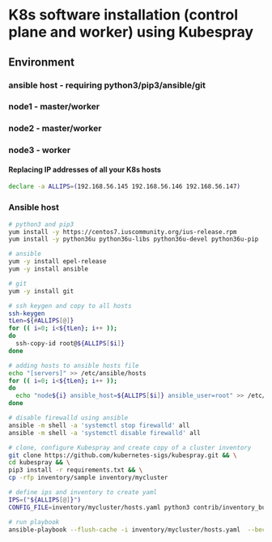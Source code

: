# K8s software installation (control plane and worker) using Kubespray

## Environment
### ansible host - requiring python3/pip3/ansible/git
### node1 - master/worker
### node2 - master/worker
### node3 - worker

#### Replacing IP addresses of all your K8s hosts
```bash
declare -a ALLIPS=(192.168.56.145 192.168.56.146 192.168.56.147)
```

### Ansible host
```bash
# python3 and pip3
yum install -y https://centos7.iuscommunity.org/ius-release.rpm
yum install -y python36u python36u-libs python36u-devel python36u-pip

# ansible
yum -y install epel-release
yum -y install ansible

# git
yum -y install git

# ssh keygen and copy to all hosts
ssh-keygen
tLen=${#ALLIPS[@]}
for (( i=0; i<${tLen}; i++ ));
do
  ssh-copy-id root@${ALLIPS[$i]}
done

# adding hosts to ansible hosts file
echo "[servers]" >> /etc/ansible/hosts
for (( i=0; i<${tLen}; i++ ));
do
  echo "node${i} ansible_host=${ALLIPS[$i]} ansible_user=root" >> /etc/ansible/hosts
done

# disable firewalld using ansible
ansible -m shell -a 'systemctl stop firewalld' all
ansible -m shell -a 'systemctl disable firewalld' all

# clone, configure Kubespray and create copy of a cluster inventory
git clone https://github.com/kubernetes-sigs/kubespray.git && \
cd kubespray && \
pip3 install -r requirements.txt && \
cp -rfp inventory/sample inventory/mycluster

# define ips and inventory to create yaml
IPS=("${ALLIPS[@]}")
CONFIG_FILE=inventory/mycluster/hosts.yaml python3 contrib/inventory_builder/inventory.py ${IPS[@]}

# run playbook
ansible-playbook --flush-cache -i inventory/mycluster/hosts.yaml  --become --become-user=root cluster.yml
```
